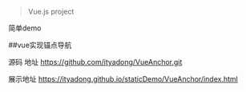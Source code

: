
> Vue.js project

简单demo

##vue实现锚点导航

源码 地址 https://github.com/ityadong/VueAnchor.git

展示地址 https://ityadong.github.io/staticDemo/VueAnchor/index.html




